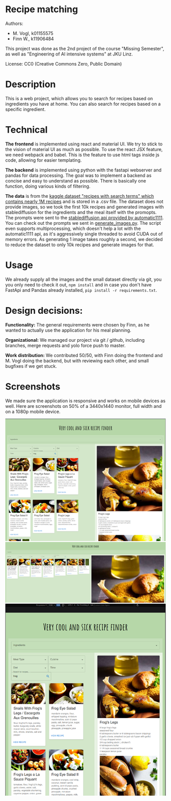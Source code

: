 # Recipe matching

Authors:
* M. Vogl, k01155575
* Finn W., k11906484

This project was done as the 2nd project of the course "Missing Semester", as well as "Engineering of AI intensive systems" at JKU Linz.

License: CC0 (Creative Commons Zero, Public Domain)

# Description

This is a web project, which allows you to search for recipes based on ingredients you have at home. You can also search for recipes based on a specific ingredient.

# Technical

**The frontend** is implemented using react and material UI. We try to stick to the vision of material UI as much as possible. To use the react JSX feature, we need webpack and babel. This is the feature to use html tags inside js code, allowing for easier templating.

**The backend** is implemented using python with the fastapi webserver and pandas for data processing. The goal was to implement a backend as concise and easy to understand as possible. There is basically one function, doing various kinds of filtering.

**The data** is from the [kaggle dataset "recipes with search terms" which contains nearly 1M recipes](https://www.kaggle.com/code/kundankumarmandal/recipes-with-search-terms) and is stored in a .csv file. The dataset does not provide images, so we took the first 10k recipes and generated images with stablediffusion for the ingredients and the meal itself with the promopts. The prompts were sent to the [stablediffusion api provided by automatic1111](https://github.com/AUTOMATIC1111/stable-diffusion-webui). You can check out the prompts we sent in [generate_images.py](generate_images.py). The script even supports multiprocessing, which doesn't help a lot with the automatic1111 api, as it's aggressively single threaded to avoid CUDA out of memory errors. As generating 1 image takes roughly a second, we decided to reduce the dataset to only 10k recipes and generate images for that.

# Usage

We already supply all the images and the small dataset directly via git, you you only need to check it out, `npm install` and in case you don't have FastApi and Pandas already installed, `pip install -r requirements.txt`.

# Design decisions:

**Functionality:** The general requirements were chosen by Finn, as he wanted to actually use the application for his meal planning.

**Organizational:** We managed our project via git / github, including branches, merge requests and yolo force push to master.

**Work distribution:** We contributed 50/50, with Finn doing the frontend and M. Vogl doing the backend, but with reviewing each other, and small bugfixes if we get stuck.

# Screenshots

We made sure the application is responsive and works on mobile devices as well. Here are screenshots on 50% of a 3440x1440 monitor, full width and on a 1080p mobile device.

![Screenshot of the application on a 50% split on a 3440x1440 monitor](doc-images/regular.png)
![Screenshot of the application on a 3440x1440 monitor](doc-images/wide.png)
![Screenshot of the application on a fullhd phone](doc-images/phone.png)

